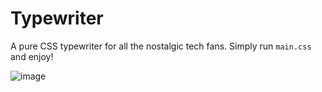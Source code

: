 # Typewriter

A pure CSS typewriter for all the nostalgic tech fans. Simply run `main.css` and enjoy!

![image](https://github.com/CodeMaster7000/Typewriter/assets/95772109/828648bc-c2d7-4ad2-b673-6be80c977a6f)
